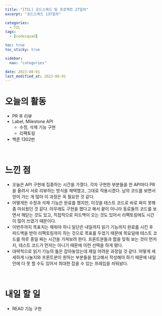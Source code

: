 ```yaml
---
title: "[TIL] 코드스쿼드 팀 프로젝트 27일차"
excerpt: "코드스쿼드 137일차"

categories:
  - TIL
tags:
  - [codesquad]

toc: true
toc_sticky: true

sidebar:
  nav: "categories"

date: 2023-08-01
last_modified_at: 2023-08-01
---
```


# 오늘의 활동

- PR 후 리뷰
- Label, Milestone API
    - 수정, 삭제 기능 구현
    - 리팩토링
- 백준 1302번

<br>

# 느낀 점

- 오늘은 API 구현에 집중하는 시간을 가졌다. 각자 구현한 부분들을 한 API마다 PR을 올려서 서로 리뷰하는 방식을 채택했고, 그대로 적용시켰다. 남의 코드를 보면서 얻어 가는 게 많아 이 과정은 꼭 필요한 것 같다.
- 어떻게든 수정과 삭제 기능은 완료를 했지만, 이것을 테스트 코드로 바로 짜지 못해 좀 아쉬웠던 것 같다. 아무래도 구현을 했다고 해서 끝이 아니라 동료들의 코드를 보면서 깨닫는 것도 있고, 직접적으로 피드백이 오는 것도 있어서 리팩토링에도 시간이 많이 쓰였기 때문이다.
- 이번주까지 목표치는 채워야 하니 일단은 내일까지 읽기 기능까지 완료를 시킨 후 피드백을 받아 리팩토링까지 하는 것으로 목표를 두었기 때문에 목요일에 테스트 코드를 하루 종일 짜는 시간을 가져보려 한다. 프론트분들과 합을 맞춰 보는 것이 먼저지, 테스트 코드가 먼저는 아니기 때문에 이런 선택을 하게 됐다.
- 대략적으로 읽기 기능의 틀은 잡아놓았는데 제일 어려운 과정일 것 같다. 어떻게 세세하게 나눌지와 프론트분이 원하는 부분들을 참고해서 작성해야 하기 때문에 내일 안에 다 못 할 수도 있어서 최대한 잡을 수 있는 프레임을 씌워놨다.

<br>

# 내일 할 일

- READ 기능 구현
